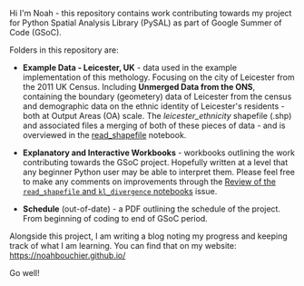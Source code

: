 Hi I'm Noah - this repository contains work contributing towards my project for Python Spatial Analysis Library (PySAL) as part of Google Summer of Code (GSoC).

Folders in this repository are:

- **Example Data - Leicester, UK** - data used in the example implementation of this methology. Focusing on the city of Leicester from the 2011 UK Census. Including **Unmerged Data from the ONS**, containing the boundary (geometery) data of Leicester from the census and demographic data on the ethnic identity of Leicester's residents - both at Output Areas (OA) scale. The *leicester_ethnicity* shapefile (.shp) and associated files a merging of both of these pieces of data - and is overviewed in the [read_shapefile](https://github.com/noahbouchier/GSoC-PySAL-21/blob/master/Explanatory%20and%20Interactive%20Workbooks/read_shapefile.ipynb) notebook.

- **Explanatory and Interactive Workbooks** - workbooks outlining the work contributing towards the GSoC project. Hopefully written at a level that any beginner Python user may be able to interpret them. Please feel free to make any comments on improvements through the [Review of the `read_shapefile` and `kl_divergence` notebooks](https://github.com/noahbouchier/GSoC-PySAL-21/issues/1) issue.

- **Schedule** (out-of-date) - a PDF outlining the schedule of the project. From beginning of coding to end of GSoC period.

Alongside this project, I am writing a blog noting my progress and keeping track of what I am learning. You can find that on my website: https://noahbouchier.github.io/

Go well!
